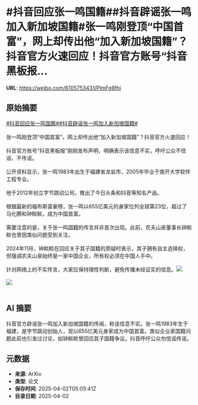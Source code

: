# #抖音回应张一鸣国籍##抖音辟谣张一鸣加入新加坡国籍#张一鸣刚登顶“中国首富”，网上却传出他“加入新加坡国籍”？抖音官方火速回应！抖音官方账号“抖音黑板报...

**URL**: https://weibo.com/6105753431/PlmFg8fhi

## 原始摘要

<a href="https://m.weibo.cn/search?containerid=231522type%3D1%26t%3D10%26q%3D%23%E6%8A%96%E9%9F%B3%E5%9B%9E%E5%BA%94%E5%BC%A0%E4%B8%80%E9%B8%A3%E5%9B%BD%E7%B1%8D%23&amp;extparam=%23%E6%8A%96%E9%9F%B3%E5%9B%9E%E5%BA%94%E5%BC%A0%E4%B8%80%E9%B8%A3%E5%9B%BD%E7%B1%8D%23" data-hide=""><span class="surl-text">#抖音回应张一鸣国籍#</span></a><a href="https://m.weibo.cn/search?containerid=231522type%3D1%26t%3D10%26q%3D%23%E6%8A%96%E9%9F%B3%E8%BE%9F%E8%B0%A3%E5%BC%A0%E4%B8%80%E9%B8%A3%E5%8A%A0%E5%85%A5%E6%96%B0%E5%8A%A0%E5%9D%A1%E5%9B%BD%E7%B1%8D%23&amp;extparam=%23%E6%8A%96%E9%9F%B3%E8%BE%9F%E8%B0%A3%E5%BC%A0%E4%B8%80%E9%B8%A3%E5%8A%A0%E5%85%A5%E6%96%B0%E5%8A%A0%E5%9D%A1%E5%9B%BD%E7%B1%8D%23" data-hide=""><span class="surl-text">#抖音辟谣张一鸣加入新加坡国籍#</span></a><br><br>张一鸣刚登顶“中国首富”，网上却传出他“加入新加坡国籍”？抖音官方火速回应！<br><br>抖音官方账号“抖音黑板报”刚刚发布声明，明确表示该信息不实，呼吁公众不信谣、不传谣。&nbsp;<br><br>公开资料显示，张一鸣1983年出生于福建省龙岩市，2005年毕业于南开大学软件工程专业。<br><br>他于2012年创立字节跳动公司，推出了今日头条和抖音等知名产品。<br><br>根据最新的福布斯富豪榜，张一鸣以655亿美元的身家位列全球第23位，超过了马化腾和钟睒睒，成为中国首富。&nbsp;<br><br>需要注意的是，关于张一鸣国籍的传言并非首次出现。此前，农夫山泉董事长钟睒睒也曾因类似问题受到关注。<br><br>2024年11月，钟睒睒在回应关于其子国籍的质疑时表示，其子拥有自主选择权，但强调农夫山泉始终是一家中国企业，所有权必须在中国人手中。&nbsp;<br><br>针对网络上的不实传言，大家应保持理性判断，避免传播未经证实的信息。<img style="" src="https://tvax2.sinaimg.cn/large/006Fd7o3gy1i02848hj94j30kl04awfb.jpg" referrerpolicy="no-referrer"><br><br><img style="" src="https://tvax1.sinaimg.cn/large/006Fd7o3gy1i0284are6pj30sr0g6aij.jpg" referrerpolicy="no-referrer"><br><br>

## AI 摘要

抖音官方辟谣张一鸣加入新加坡国籍的传闻，称该信息不实。张一鸣1983年生于福建，是字节跳动创始人，现以655亿美元身家成为中国首富。类似企业家国籍问题此前也引发过讨论，如钟睒睒曾回应其子国籍争议。抖音呼吁公众勿信谣传谣。

## 元数据

- **来源**: ArXiv
- **类型**: 论文
- **保存时间**: 2025-04-02T05:05:41Z
- **目录日期**: 2025-04-02
